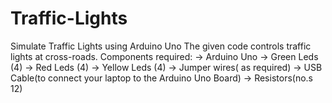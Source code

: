 # Traffic-Lights
Simulate Traffic Lights using Arduino Uno
The given code controls traffic lights at cross-roads.
Components required:
-> Arduino Uno
-> Green Leds (4)
-> Red Leds (4)
-> Yellow Leds (4)
-> Jumper wires( as required)
-> USB Cable(to connect your laptop to the Arduino Uno Board)
-> Resistors(no.s 12)
